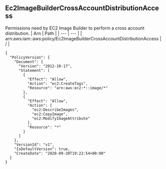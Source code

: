
## Ec2ImageBuilderCrossAccountDistributionAccess
Permissions need by EC2 Image Builder to perform a cross account distribution.
| Arn | Path |
| --- | --- |
| arn:aws:iam::aws:policy/Ec2ImageBuilderCrossAccountDistributionAccess | / |
```
{
  "PolicyVersion": {
    "Document": {
      "Version": "2012-10-17",
      "Statement": [
        {
          "Effect": "Allow",
          "Action": "ec2:CreateTags",
          "Resource": "arn:aws:ec2:*::image/*"
        },
        {
          "Effect": "Allow",
          "Action": [
            "ec2:DescribeImages",
            "ec2:CopyImage",
            "ec2:ModifyImageAttribute"
          ],
          "Resource": "*"
        }
      ]
    },
    "VersionId": "v1",
    "IsDefaultVersion": true,
    "CreateDate": "2020-09-30T19:22:54+00:00"
  }
}
```
